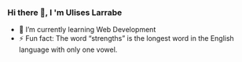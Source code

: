 ### Hi there 👋, I 'm Ulises Larrabe



- 🌱 I’m currently learning Web Development
- ⚡ Fun fact: The word “strengths” is the longest word in the English language with only one vowel.
<!--
**UlisessAL/UlisessAL** is a ✨ _special_ ✨ repository because its `README.md` (this file) appears on your GitHub profile.

Here are some ideas to get you started:

- 🔭 I’m currently working on ...
- 🌱 I’m currently learning ...
- 👯 I’m looking to collaborate on ...
- 🤔 I’m looking for help with ...
- 💬 Ask me about ...
- 📫 How to reach me: ...
- 😄 Pronouns: ...
- ⚡ Fun fact: ...
-->
